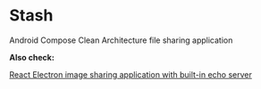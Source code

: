 # Stash
Android Compose Clean Architecture file sharing application

**Also check:**

[React Electron image sharing application with built-in echo server](https://github.com/numq/stash-electron)
